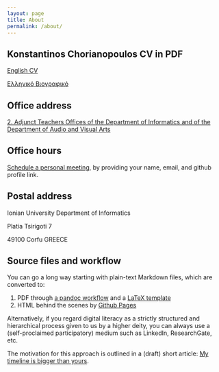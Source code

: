 ```yaml
---
layout: page
title: About
permalink: /about/
---
```


## Konstantinos Chorianopoulos CV in PDF
[English CV](/en/resume.pdf)

[Ελληνικό Βιογραφικό](/gr/resume.pdf)

## Office address
[2. Adjunct Teachers Offices of the Department of Informatics and of the      Department of Audio and Visual Arts](http://www.ionio.gr/central/en/map)

## Office hours
[Schedule a personal meeting](https://calendly.com/choko/office), by providing your name, email, and github profile link.

## Postal address
Ionian University
Department of Informatics

Platia Tsirigoti 7

49100 Corfu
GREECE

## Source files and workflow
You can go a long way starting with plain-text Markdown files, which are converted to:

1. PDF through [a pandoc workflow](https://github.com/mrzool/cv-boilerplate) and a [LaTeX template](https://github.com/dartar/cvtex) 
2. HTML behind the scenes by [Github Pages](https://pages.github.com)

Alternatively, if you regard digital literacy as a strictly structured and hierarchical process given to us by a higher deity, you can always use a (self-proclaimed participatory) medium such as LinkedIn, ResearchGate, etc.

The motivation for this approach is outlined in a (draft) short article: [My timeline is bigger than yours](https://scholar.epidro.me/chorianopoulos_2020).
